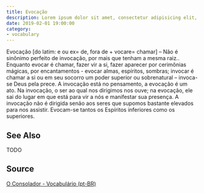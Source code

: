 ```yaml
---
title: Evocação
description: Lorem ipsum dolor sit amet, consectetur adipisicing elit, sed do eiusmod tempor incididunt ut labore et dolore magna aliqua.  TODO
date: 2019-02-01 19:00:00
category:
- vocabulary
---
```


Evocação [do latim: e ou ex= de, fora de + vocare= chamar] – Não é sinônimo perfeito de invocação, por mais que tenham a mesma raiz.. Enquanto evocar é chamar, fazer vir a si, fazer aparecer por cerimônias mágicas, por encantamentos - evocar almas, espíritos, sombras; invocar é chamar a si ou em seu socorro um poder superior ou sobrenatural – invoca-se Deus pela prece. A invocação está no pensamento, a evocação é um ato. Na invocação, o ser ao qual nos dirigimos nos ouve; na evocação, ele sai do lugar em que está para vir a nós e manifestar sua presença. A invocação não é dirigida senão aos seres que supomos bastante elevados para nos assistir. Evocam-se tantos os Espíritos inferiores como os superiores.

## See Also
TODO

## Source
[O Consolador - Vocabulário (pt-BR)](http://www.oconsolador.com.br/linkfixo/vocabulario/principal.html)


